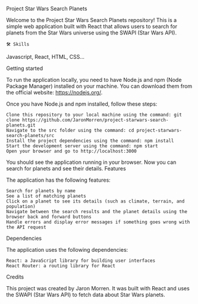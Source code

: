 Project Star Wars Search Planets

Welcome to the Project Star Wars Search Planets repository! This is a simple web application built with React that allows users to search for planets from the Star Wars universe using the SWAPI (Star Wars API).

    🛠 Skills

Javascript, React, HTML, CSS...

Getting started

To run the application locally, you need to have Node.js and npm (Node Package Manager) installed on your machine. You can download them from the official website: https://nodejs.org/.

Once you have Node.js and npm installed, follow these steps:

    Clone this repository to your local machine using the command: git clone https://github.com/JaronMorren/project-starwars-search-planets.git
    Navigate to the src folder using the command: cd project-starwars-search-planets/src
    Install the project dependencies using the command: npm install
    Start the development server using the command: npm start
    Open your browser and go to http://localhost:3000

You should see the application running in your browser. Now you can search for planets and see their details.
Features

The application has the following features:

    Search for planets by name
    See a list of matching planets
    Click on a planet to see its details (such as climate, terrain, and population)
    Navigate between the search results and the planet details using the browser back and forward buttons
    Handle errors and display error messages if something goes wrong with the API request
    


Dependencies

The application uses the following dependencies:

    React: a JavaScript library for building user interfaces
    React Router: a routing library for React

Credits

This project was created by Jaron Morren. It was built with React and uses the SWAPI (Star Wars API) to fetch data about Star Wars planets.

